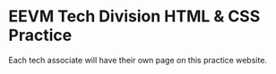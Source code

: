 # EEVM Tech Division HTML & CSS Practice

Each tech associate will have their own page on this practice website.
